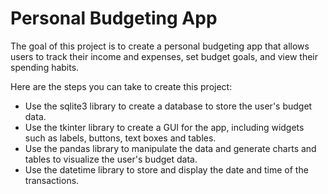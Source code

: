 
# Personal Budgeting App
The goal of this project is to create a personal budgeting app that allows users to track their income and expenses, set budget goals, and view their spending habits.

Here are the steps you can take to create this project:
- Use the sqlite3 library to create a database to store the user's budget data.
- Use the tkinter library to create a GUI for the app, including widgets such as labels, buttons, text boxes and tables.
- Use the pandas library to manipulate the data and generate charts and tables to visualize the user's budget data.
- Use the datetime library to store and display the date and time of the transactions.
